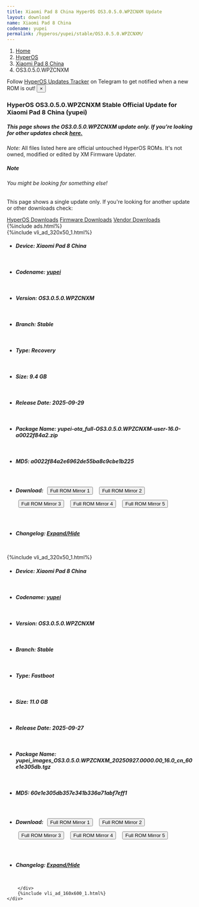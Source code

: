 ```yaml
---
title: Xiaomi Pad 8 China HyperOS OS3.0.5.0.WPZCNXM Update
layout: download
name: Xiaomi Pad 8 China
codename: yupei
permalink: /hyperos/yupei/stable/OS3.0.5.0.WPZCNXM/
---
```

<nav aria-label="breadcrumb">
    <ol class="breadcrumb">
        <li class="breadcrumb-item"><a href="/">Home</a></li>
        <li class="breadcrumb-item"><a href="/hyperos/">HyperOS</a></li>
        <li class="breadcrumb-item"><a href="/hyperos/yupei/">Xiaomi Pad 8 China</a></li>
        <li class="breadcrumb-item active" aria-current="page">OS3.0.5.0.WPZCNXM</li>
    </ol>
</nav>
<div class="alert alert-primary alert-dismissible fade show" role="alert">
    Follow <a href="https://t.me/MIUIUpdatesTracker" class="alert-link">HyperOS Updates Tracker</a> on Telegram to get
    notified when a new ROM is out!
    <button type="button" class="close" data-dismiss="alert" aria-label="Close">
        <span aria-hidden="true">&times;</span>
    </button>
</div>
<div class="col-12 mx-auto">
    <h3 class="title bg-light p-2 rounded">HyperOS OS3.0.5.0.WPZCNXM Stable Official Update for Xiaomi Pad 8 China (yupei)</h3>
    <h5>This page shows the OS3.0.5.0.WPZCNXM update only. If you're looking for other updates check
        <a href="/hyperos/yupei/">here.</a></h5>
    <p><i>Note: </i>All files listed here are official untouched HyperOS ROMs.
        It's not owned, modified or edited by XM Firmware Updater.</p>
    <div class="card">
        <div class="card-body">
            <h5 class="card-title">Note</h5>
            <h6 class="card-subtitle mb-2 text-muted">You might be looking for something else!</h6>
            <p class="card-text">This page shows a single update only.
                If you're looking for another update or other downloads check:</p>
            <a href="/hyperos/" class="card-link">HyperOS Downloads</a>
            <a href="/firmware/" class="card-link">Firmware Downloads</a>
            <a href="/vendor/" class="card-link">Vendor Downloads</a>
        </div>
    </div>
    {%include ads.html%}
    <div class="row justify-content-center">
        <div class="col-10" id="downloads">
                    <div class="card card-body">
            {%include vli_ad_320x50_1.html%}
            <ul class="list-unstyled">
                <li style="padding-bottom: 10px;">
                    <h5><b>Device: </b>Xiaomi Pad 8 China</h5>
                </li>
                <li style="padding-bottom: 10px;">
                    <h5><b>Codename: </b> <a href="/hyperos/yupei/" target="_blank">yupei</a> </h5>
                </li>
                <li style="padding-bottom: 10px;">
                    <h5><b>Version: </b>OS3.0.5.0.WPZCNXM</h5>
                </li>
                <li style="padding-bottom: 10px;">
                    <h5><b>Branch: </b>Stable</h5>
                </li>
                <li style="padding-bottom: 10px;">
                    <h5><b>Type: </b>Recovery</h5>
                </li>
                <li style="padding-bottom: 10px;">
                    <h5><b>Size: </b>9.4 GB</h5>
                </li>
                <li style="padding-bottom: 10px;">
                    <h5><b>Release Date: </b>2025-09-29</h5>
                </li>
                <li style="padding-bottom: 10px;">
                    <h5><b>Package Name: </b><span id="filename" class="text-dark">yupei-ota_full-OS3.0.5.0.WPZCNXM-user-16.0-a0022f84a2.zip</span></h5>
                </li>
                <li style="padding-bottom: 10px;">
                    <h5><b>MD5: </b><span id="md5" class="text-muted">a0022f84a2e6962de55ba8c9cbe1b225</span></h5>
                </li>
                <li style="padding-bottom: 10px;">
                    <h5><b>Download: </b> <button type="button" id="download" class="btn btn-primary" style="margin: 7px;" onclick="window.open('https://cdnorg.d.miui.com/OS3.0.5.0.WPZCNXM/yupei-ota_full-OS3.0.5.0.WPZCNXM-user-16.0-a0022f84a2.zip', '_blank');"><i class="fa fa-download"></i> Full ROM Mirror 1</button> <button type="button" id="download" class="btn btn-primary" style="margin: 7px;" onclick="window.open('https://bkt-sgp-miui-ota-update-alisgp.oss-ap-southeast-1.aliyuncs.com/OS3.0.5.0.WPZCNXM/yupei-ota_full-OS3.0.5.0.WPZCNXM-user-16.0-a0022f84a2.zip', '_blank');"><i class="fa fa-download"></i> Full ROM Mirror 2</button> <button type="button" id="download" class="btn btn-primary" style="margin: 7px;" onclick="window.open('https://bn.d.miui.com/OS3.0.5.0.WPZCNXM/yupei-ota_full-OS3.0.5.0.WPZCNXM-user-16.0-a0022f84a2.zip', '_blank');"><i class="fa fa-download"></i> Full ROM Mirror 3</button> <button type="button" id="download" class="btn btn-primary" style="margin: 7px;" onclick="window.open('https://bigota.d.miui.com/OS3.0.5.0.WPZCNXM/yupei-ota_full-OS3.0.5.0.WPZCNXM-user-16.0-a0022f84a2.zip', '_blank');"><i class="fa fa-download"></i> Full ROM Mirror 4</button> <button type="button" id="download" class="btn btn-primary" style="margin: 7px;" onclick="window.open('https://hugeota.d.miui.com/OS3.0.5.0.WPZCNXM/yupei-ota_full-OS3.0.5.0.WPZCNXM-user-16.0-a0022f84a2.zip', '_blank');"><i class="fa fa-download"></i> Full ROM Mirror 5</button></h5>
                </li>
                <li style="padding-bottom: 10px;">
                    <h5><b>Changelog: </b><a href="#yupei_1_changelog" data-toggle="collapse" role="button"
                            aria-expanded="false" aria-controls="yupei_1_changelog"> <i class="fa fa-arrow-down"
                                aria-hidden="true"></i> Expand/Hide</a></h5>
                    <div class="collapse" id="yupei_1_changelog">
                        <p id="changelog_text"></p>
                    </div>
                </li>
            </ul>
        </div>
        <div class="card card-body">
            {%include vli_ad_320x50_1.html%}
            <ul class="list-unstyled">
                <li style="padding-bottom: 10px;">
                    <h5><b>Device: </b>Xiaomi Pad 8 China</h5>
                </li>
                <li style="padding-bottom: 10px;">
                    <h5><b>Codename: </b> <a href="/hyperos/yupei/" target="_blank">yupei</a> </h5>
                </li>
                <li style="padding-bottom: 10px;">
                    <h5><b>Version: </b>OS3.0.5.0.WPZCNXM</h5>
                </li>
                <li style="padding-bottom: 10px;">
                    <h5><b>Branch: </b>Stable</h5>
                </li>
                <li style="padding-bottom: 10px;">
                    <h5><b>Type: </b>Fastboot</h5>
                </li>
                <li style="padding-bottom: 10px;">
                    <h5><b>Size: </b>11.0 GB</h5>
                </li>
                <li style="padding-bottom: 10px;">
                    <h5><b>Release Date: </b>2025-09-27</h5>
                </li>
                <li style="padding-bottom: 10px;">
                    <h5><b>Package Name: </b><span id="filename" class="text-dark">yupei_images_OS3.0.5.0.WPZCNXM_20250927.0000.00_16.0_cn_60e1e305db.tgz</span></h5>
                </li>
                <li style="padding-bottom: 10px;">
                    <h5><b>MD5: </b><span id="md5" class="text-muted">60e1e305db357e341b336a71abf7eff1</span></h5>
                </li>
                <li style="padding-bottom: 10px;">
                    <h5><b>Download: </b> <button type="button" id="download" class="btn btn-primary" style="margin: 7px;" onclick="window.open('https://cdnorg.d.miui.com/OS3.0.5.0.WPZCNXM/yupei_images_OS3.0.5.0.WPZCNXM_20250927.0000.00_16.0_cn_60e1e305db.tgz', '_blank');"><i class="fa fa-download"></i> Full ROM Mirror 1</button> <button type="button" id="download" class="btn btn-primary" style="margin: 7px;" onclick="window.open('https://bkt-sgp-miui-ota-update-alisgp.oss-ap-southeast-1.aliyuncs.com/OS3.0.5.0.WPZCNXM/yupei_images_OS3.0.5.0.WPZCNXM_20250927.0000.00_16.0_cn_60e1e305db.tgz', '_blank');"><i class="fa fa-download"></i> Full ROM Mirror 2</button> <button type="button" id="download" class="btn btn-primary" style="margin: 7px;" onclick="window.open('https://bn.d.miui.com/OS3.0.5.0.WPZCNXM/yupei_images_OS3.0.5.0.WPZCNXM_20250927.0000.00_16.0_cn_60e1e305db.tgz', '_blank');"><i class="fa fa-download"></i> Full ROM Mirror 3</button> <button type="button" id="download" class="btn btn-primary" style="margin: 7px;" onclick="window.open('https://bigota.d.miui.com/OS3.0.5.0.WPZCNXM/yupei_images_OS3.0.5.0.WPZCNXM_20250927.0000.00_16.0_cn_60e1e305db.tgz', '_blank');"><i class="fa fa-download"></i> Full ROM Mirror 4</button> <button type="button" id="download" class="btn btn-primary" style="margin: 7px;" onclick="window.open('https://hugeota.d.miui.com/OS3.0.5.0.WPZCNXM/yupei_images_OS3.0.5.0.WPZCNXM_20250927.0000.00_16.0_cn_60e1e305db.tgz', '_blank');"><i class="fa fa-download"></i> Full ROM Mirror 5</button></h5>
                </li>
                <li style="padding-bottom: 10px;">
                    <h5><b>Changelog: </b><a href="#yupei_2_changelog" data-toggle="collapse" role="button"
                            aria-expanded="false" aria-controls="yupei_2_changelog"> <i class="fa fa-arrow-down"
                                aria-hidden="true"></i> Expand/Hide</a></h5>
                    <div class="collapse" id="yupei_2_changelog">
                        <p id="changelog_text"></p>
                    </div>
                </li>
            </ul>
        </div>

        </div>
        {%include vli_ad_160x600_1.html%}
    </div>
</div>
